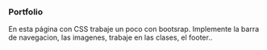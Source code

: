 ### Portfolio
En esta página con CSS trabaje un poco con bootsrap. Implemente la barra de navegacion, las imagenes, trabaje en las clases, el footer..
